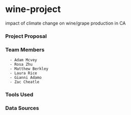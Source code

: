 # wine-project
impact of climate change on wine/grape production in CA 

### Project Proposal


### Team Members
      - Adam Mcvey
      - Rosa Zhu
      - Matthew Berkley
      - Laura Rice
      - Gianni Adamo
      - Zac Cheatle
      
### Tools Used


### Data Sources
